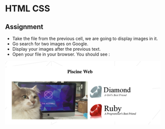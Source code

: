 # HTML CSS

## Assignment

- Take the file from the previous cell, we are going to display images in it.
- Go search for two images on Google.
- Display your images after the previous text.
- Open your file in your browser. You should see :

![example](https://github.com/tsengyiching/piscine_discovery/blob/main/cell12/example.png)
